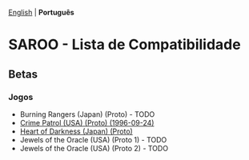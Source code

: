[English](README.md) | **Português**

# SAROO - Lista de Compatibilidade

## Betas

### Jogos

- Burning Rangers (Japan) (Proto) - TODO
- [Crime Patrol (USA) (Proto) (1996-09-24)](../../Regions/Protos/USA/T-11102H/01/README.md)
- [Heart of Darkness (Japan) (Proto)](../../Regions/Protos/Japan/999999999/01/README.md)
- Jewels of the Oracle (USA) (Proto 1) - TODO
- Jewels of the Oracle (USA) (Proto 2) - TODO
